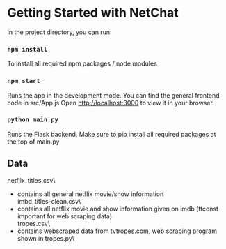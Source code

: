 # Getting Started with NetChat

In the project directory, you can run:
### `npm install`
To install all required npm packages / node modules
### `npm start`
Runs the app in the development mode. You can find the general frontend code in src/App.js
Open [http://localhost:3000](http://localhost:3000) to view it in your browser.
### `python main.py`
Runs the Flask backend. Make sure to pip install all required packages at the top of main.py


## Data
netflix_titles.csv\
- contains all general netflix movie/show information\
imbd_titles-clean.csv\
- contains all netflix movie and show information given on imdb (ttconst important for web scraping data)\
tropes.csv\
- contains webscraped data from tvtropes.com, web scraping program shown in tropes.py\



